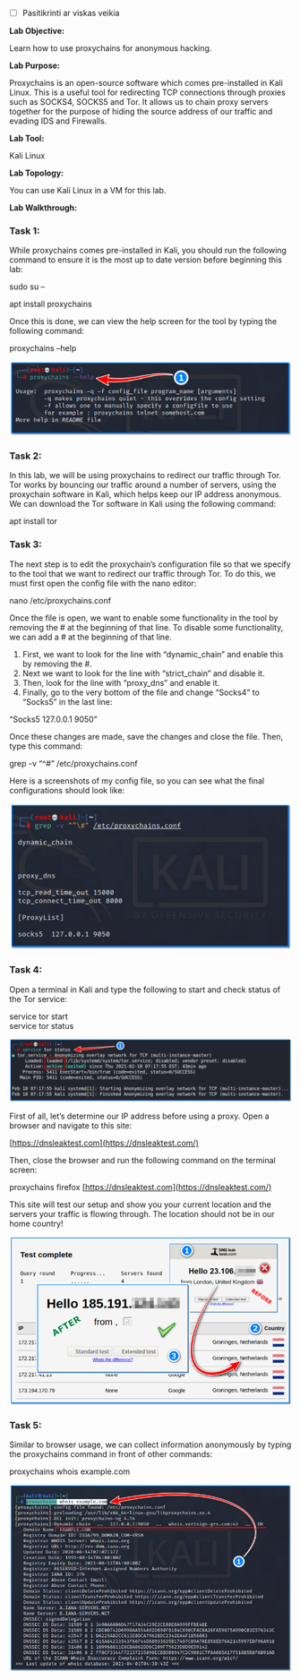 - [ ] Pasitikrinti ar viskas veikia

**Lab Objective:**

Learn how to use proxychains for anonymous hacking.

**Lab Purpose:**

Proxychains is an open-source software which comes pre-installed in Kali Linux. This is a useful tool for redirecting TCP connections through proxies such as SOCKS4, SOCKS5 and Tor. It allows us to chain proxy servers together for the purpose of hiding the source address of our traffic and evading IDS and Firewalls.

**Lab Tool:**

Kali Linux

**Lab Topology:**

You can use Kali Linux in a VM for this lab.

**Lab Walkthrough:**

### Task 1:

While proxychains comes pre-installed in Kali, you should run the following command to ensure it is the most up to date version before beginning this lab:

sudo su –

apt install proxychains

Once this is done, we can view the help screen for the tool by typing the following command:

proxychains –help

![proxychains](attachements/proxychains.png)

### Task 2:

In this lab, we will be using proxychains to redirect our traffic through Tor. Tor works by bouncing our traffic around a number of servers, using the proxychain software in Kali, which helps keep our IP address anonymous. We can download the Tor software in Kali using the following command:

apt install tor

### Task 3:

The next step is to edit the proxychain’s configuration file so that we specify to the tool that we want to redirect our traffic through Tor. To do this, we must first open the config file with the nano editor:

nano /etc/proxychains.conf

Once the file is open, we want to enable some functionality in the tool by removing the # at the beginning of that line. To disable some functionality, we can add a # at the beginning of that line.

1. First, we want to look for the line with “dynamic_chain” and enable this by removing the #.
2. Next we want to look for the line with “strict_chain” and disable it.
3. Then, look for the line with “proxy_dns” and enable it.
4. Finally, go to the very bottom of the file and change “Socks4” to “Socks5” in the last line:

“Socks5 127.0.0.1 9050”

Once these changes are made, save the changes and close the file. Then, type this command:

grep -v “^#” /etc/proxychains.conf

Here is a screenshots of my config file, so you can see what the final configurations should look like:

![proxychains](attachements/proxychains-1.png)

### Task 4:

Open a terminal in Kali and type the following to start and check status of  the Tor service:

service tor start  
service tor status

![proxychains](attachements/proxychains-3.png)

First of all, let’s determine our IP address before using a proxy. Open a browser and navigate to this site:

[https://dnsleaktest.com](https://dnsleaktest.com/)

Then, close the browser and run the following command on the terminal screen:

proxychains firefox [https://dnsleaktest.com](https://dnsleaktest.com/)

This site will test our setup and show you your current location and the servers your traffic is flowing through. The location should not be in our home country!

![proxychains](attachements/proxychains-2.png)

### Task 5:

Similar to browser usage, we can collect information anonymously by typing the proxychains command in front of other commands:

proxychains whois example.com

![proxychain command](attachements/proxychain_command.png)